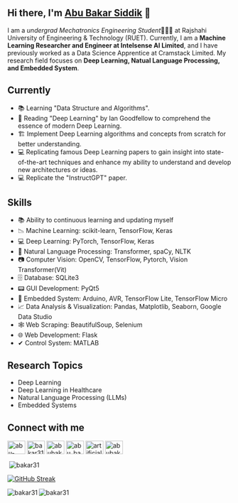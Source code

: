 ## Hi there, I'm [Abu Bakar Siddik](https://abubakarsiddik.me/) 👋

<!-- Visit my [website](https://abubakarsiddik.me/) -->

I am a *undergrad Mechatronics Engineering Student*👨🏻‍🎓 at Rajshahi University of Engineering & Technology (RUET). Currently, I am a **Machine Learning Researcher and Engineer at Intelsense AI Limited**, and I have previously worked as a Data Science Apprentice at Cramstack Limited. My research field focuses on **Deep Learning, Natual Language Processing, and Embedded System**.

## Currently
- 📚 Learning "Data Structure and Algorithms".
- 📖 Reading "Deep Learning" by Ian Goodfellow to comprehend the essence of modern Deep Learning.
- 🏗 Implement Deep Learning algorithms and concepts from scratch for better understanding.
- 💻 Replicating famous Deep Learning papers to gain insight into state-of-the-art techniques and enhance my ability to understand and develop new architectures or ideas.
- 💻 Replicate the "InstructGPT" paper.

## Skills
- 📚 Ability to continuous learning and updating myself
- 📉 Machine Learning: scikit-learn, TensorFlow, Keras
- 💻 Deep Learning: PyTorch, TensorFlow, Keras
- 📖 Natural Language Processing: Transformer, spaCy, NLTK
- 📷 Computer Vision: OpenCV, TensorFlow, Pytorch, Vision Transformer(Vit)
- 🗄 Database: SQLite3
- 📟 GUI Development: PyQt5
- 📱 Embedded System: Arduino, AVR, TensorFlow Lite, TensorFlow Micro
- 📈 Data Analysis & Visualization: Pandas, Matplotlib, Seaborn, Google Data Studio
- 🕸 Web Scraping: BeautifulSoup, Selenium
- 🌐 Web Development: Flask
- ✔ Control System: MATLAB

## Research Topics
- Deep Learning
- Deep Learning in Healthcare
- Natural Language Processing (LLMs)
- Embedded Systems

## Connect with me
<p align="left">
<a href="https://linkedin.com/in/abu-bakar-siddik31" target="blank"><img align="center" src="https://raw.githubusercontent.com/rahuldkjain/github-profile-readme-generator/master/src/images/icons/Social/linked-in-alt.svg" alt="abu-bakar-siddik31" height="30" width="40" /></a>
<a href="https://kaggle.com/bakar31" target="blank"><img align="center" src="https://raw.githubusercontent.com/rahuldkjain/github-profile-readme-generator/master/src/images/icons/Social/kaggle.svg" alt="bakar31" height="30" width="40" /></a>
<a href="https://fb.com/abubakarsiddik031" target="blank"><img align="center" src="https://raw.githubusercontent.com/rahuldkjain/github-profile-readme-generator/master/src/images/icons/Social/facebook.svg" alt="abubakarsiddik031" height="30" width="40" /></a>
<a href="https://www.instagram.com/abu_bakar_siddik31/" target="blank"><img align="center" src="https://raw.githubusercontent.com/rahuldkjain/github-profile-readme-generator/master/src/images/icons/Social/instagram.svg" alt="abu_bakar_siddik31" height="30" width="40" /></a>
<a href="https://www.youtube.com/channel/UC6DxuIWVP8Ht1RfE5GlRfrQ" target="blank"><img align="center" src="https://raw.githubusercontent.com/rahuldkjain/github-profile-readme-generator/master/src/images/icons/Social/youtube.svg" alt="artificial neuron" height="30" width="40" /></a>
<a href="https://www.hackerrank.com/abubakarsiddik" target="blank"><img align="center" src="https://raw.githubusercontent.com/rahuldkjain/github-profile-readme-generator/master/src/images/icons/Social/hackerrank.svg" alt="abubakarsiddik" height="30" width="40" /></a>
</p>


<p>&nbsp;<img align="center" src="https://github-readme-stats.vercel.app/api?username=bakar31&show_icons=true&theme=dark&title_color=08a4d9&text_color=ffffff&locale=en" alt="bakar31" /></p>

[![GitHub Streak](https://github-readme-streak-stats.herokuapp.com?user=bakar31&theme=dark&date_format=M%20j%5B%2C%20Y%5D)](https://git.io/streak-stats)

<p><img align="left" src="https://github-readme-stats.vercel.app/api/top-langs?username=bakar31&show_icons=true&theme=dark&title_color=2b93d4&text_color=ededed&locale=en&layout=compact" alt="bakar31" /></p>

<p align="left"> <img src="https://komarev.com/ghpvc/?username=bakar31&label=Profile%20views&color=0e75b6&style=flat" alt="bakar31" /> </p>
